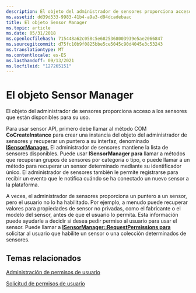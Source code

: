 ```yaml
---
description: El objeto del administrador de sensores proporciona acceso a los sensores que están disponibles para su uso.
ms.assetid: dd39d533-9983-41b4-a9a3-d94dcadebaac
title: El objeto Sensor Manager
ms.topic: article
ms.date: 05/31/2018
ms.openlocfilehash: 715448a62c058c5e6825368003939e5ae2066847
ms.sourcegitcommit: d75fc10b9f0825bbe5ce5045c90d4045e3c53243
ms.translationtype: MT
ms.contentlocale: es-ES
ms.lasthandoff: 09/13/2021
ms.locfileid: "127265151"
---
```

# <a name="the-sensor-manager-object"></a>El objeto Sensor Manager

El objeto del administrador de sensores proporciona acceso a los sensores que están disponibles para su uso.

Para usar sensor API, primero debe llamar al método COM **CoCreateInstance** para crear una instancia del objeto del administrador de sensores y recuperar un puntero a su interfaz, denominado [**ISensorManager.**](/windows/desktop/api/sensorsapi/nn-sensorsapi-isensormanager) El administrador de sensores mantiene la lista de sensores disponibles. Puede usar **ISensorManager para** llamar a métodos que recuperan grupos de sensores por categoría o tipo, o puede llamar a un método para recuperar un sensor determinado mediante su identificador único. El administrador de sensores también le permite registrarse para recibir un evento que le notifica cuándo se ha conectado un nuevo sensor a la plataforma.

A veces, el administrador de sensores proporciona un puntero a un sensor, pero el usuario no lo ha habilitado. Por ejemplo, a menudo puede recuperar valores para propiedades de sensor no privadas, como el fabricante o el modelo del sensor, antes de que el usuario lo permita. Esta información puede ayudarle a decidir si desea pedir permiso al usuario para usar el sensor. Puede llamar a [**ISensorManager::RequestPermissions para**](/windows/win32/api/sensorsapi/nf-sensorsapi-isensormanager-requestpermissions) solicitar al usuario que habilite un sensor o una colección determinados de sensores.

## <a name="related-topics"></a>Temas relacionados

<dl> <dt>

[Administración de permisos de usuario](managing-user-permissions.md)
</dt> <dt>

[Solicitud de permisos de usuario](requesting-user-permissions.md)
</dt> </dl>

 

 
